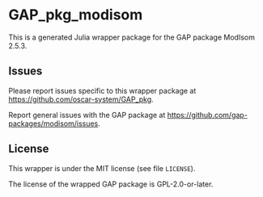 # GAP_pkg_modisom

This is a generated Julia wrapper package for the GAP package ModIsom 2.5.3.

## Issues

Please report issues specific to this wrapper package at <https://github.com/oscar-system/GAP_pkg>.

Report general issues with the GAP package at <https://github.com/gap-packages/modisom/issues>.

## License

This wrapper is under the MIT license (see file `LICENSE`).

The license of the wrapped GAP package is GPL-2.0-or-later.
